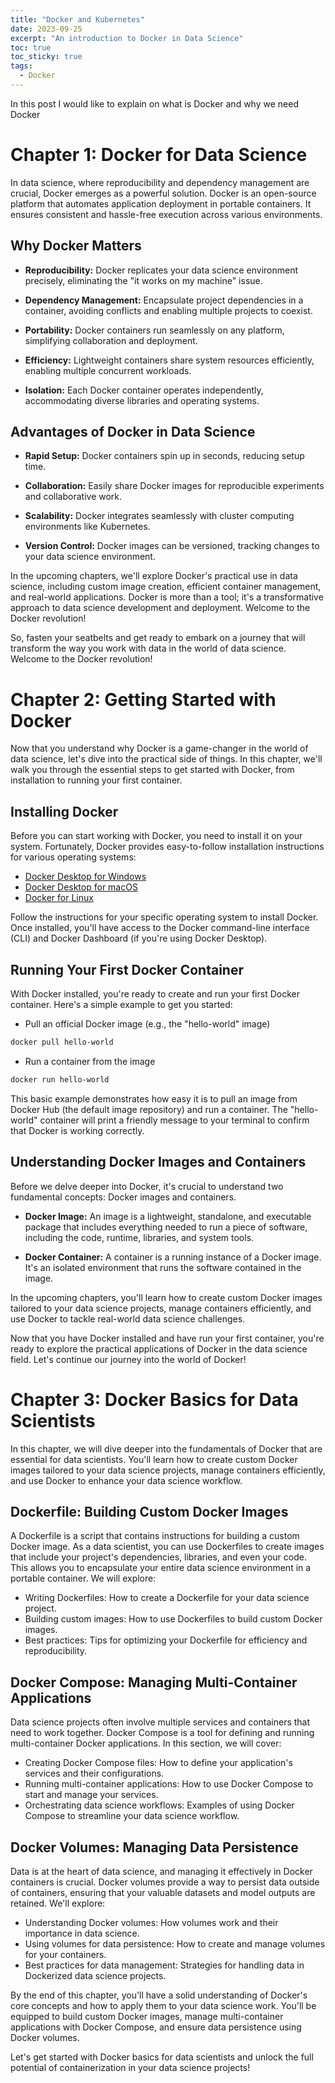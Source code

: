 ```yaml
---
title: "Docker and Kubernetes"
date: 2023-09-25
excerpt: "An introduction to Docker in Data Science"
toc: true
toc_sticky: true
tags:
  - Docker
---
```


In this post I would like to explain on what is Docker and why we need Docker

# Chapter 1: Docker for Data Science

In data science, where reproducibility and dependency management are crucial, Docker emerges as a powerful solution. Docker is an open-source platform that automates application deployment in portable containers. It ensures consistent and hassle-free execution across various environments.

## Why Docker Matters

- **Reproducibility:** Docker replicates your data science environment precisely, eliminating the "it works on my machine" issue.

- **Dependency Management:** Encapsulate project dependencies in a container, avoiding conflicts and enabling multiple projects to coexist.

- **Portability:** Docker containers run seamlessly on any platform, simplifying collaboration and deployment.

- **Efficiency:** Lightweight containers share system resources efficiently, enabling multiple concurrent workloads.

- **Isolation:** Each Docker container operates independently, accommodating diverse libraries and operating systems.

## Advantages of Docker in Data Science

- **Rapid Setup:** Docker containers spin up in seconds, reducing setup time.

- **Collaboration:** Easily share Docker images for reproducible experiments and collaborative work.

- **Scalability:** Docker integrates seamlessly with cluster computing environments like Kubernetes.

- **Version Control:** Docker images can be versioned, tracking changes to your data science environment.

In the upcoming chapters, we'll explore Docker's practical use in data science, including custom image creation, efficient container management, and real-world applications. Docker is more than a tool; it's a transformative approach to data science development and deployment. Welcome to the Docker revolution!

So, fasten your seatbelts and get ready to embark on a journey that will transform the way you work with data in the world of data science. Welcome to the Docker revolution!

# Chapter 2: Getting Started with Docker

Now that you understand why Docker is a game-changer in the world of data science, let's dive into the practical side of things. In this chapter, we'll walk you through the essential steps to get started with Docker, from installation to running your first container.

## Installing Docker

Before you can start working with Docker, you need to install it on your system. Fortunately, Docker provides easy-to-follow installation instructions for various operating systems:

- [Docker Desktop for Windows](https://docs.docker.com/desktop/install/windows-install/)
- [Docker Desktop for macOS](https://docs.docker.com/desktop/install/mac-install/)
- [Docker for Linux](https://docs.docker.com/engine/install/)

Follow the instructions for your specific operating system to install Docker. Once installed, you'll have access to the Docker command-line interface (CLI) and Docker Dashboard (if you're using Docker Desktop).

## Running Your First Docker Container

With Docker installed, you're ready to create and run your first Docker container. Here's a simple example to get you started:


- Pull an official Docker image (e.g., the "hello-world" image)
```bash
docker pull hello-world
```

- Run a container from the image
```bash
docker run hello-world
```

This basic example demonstrates how easy it is to pull an image from Docker Hub (the default image repository) and run a container. The "hello-world" container will print a friendly message to your terminal to confirm that Docker is working correctly.

## Understanding Docker Images and Containers

Before we delve deeper into Docker, it's crucial to understand two fundamental concepts: Docker images and containers.

- **Docker Image:** An image is a lightweight, standalone, and executable package that includes everything needed to run a piece of software, including the code, runtime, libraries, and system tools.

- **Docker Container:** A container is a running instance of a Docker image. It's an isolated environment that runs the software contained in the image.

In the upcoming chapters, you'll learn how to create custom Docker images tailored to your data science projects, manage containers efficiently, and use Docker to tackle real-world data science challenges.

Now that you have Docker installed and have run your first container, you're ready to explore the practical applications of Docker in the data science field. Let's continue our journey into the world of Docker!
# Chapter 3: Docker Basics for Data Scientists

In this chapter, we will dive deeper into the fundamentals of Docker that are essential for data scientists. You'll learn how to create custom Docker images tailored to your data science projects, manage containers efficiently, and use Docker to enhance your data science workflow.

## Dockerfile: Building Custom Docker Images

A Dockerfile is a script that contains instructions for building a custom Docker image. As a data scientist, you can use Dockerfiles to create images that include your project's dependencies, libraries, and even your code. This allows you to encapsulate your entire data science environment in a portable container. We will explore:

- Writing Dockerfiles: How to create a Dockerfile for your data science project.
- Building custom images: How to use Dockerfiles to build custom Docker images.
- Best practices: Tips for optimizing your Dockerfile for efficiency and reproducibility.

## Docker Compose: Managing Multi-Container Applications

Data science projects often involve multiple services and containers that need to work together. Docker Compose is a tool for defining and running multi-container Docker applications. In this section, we will cover:

- Creating Docker Compose files: How to define your application's services and their configurations.
- Running multi-container applications: How to use Docker Compose to start and manage your services.
- Orchestrating data science workflows: Examples of using Docker Compose to streamline your data science workflow.

## Docker Volumes: Managing Data Persistence

Data is at the heart of data science, and managing it effectively in Docker containers is crucial. Docker volumes provide a way to persist data outside of containers, ensuring that your valuable datasets and model outputs are retained. We'll explore:

- Understanding Docker volumes: How volumes work and their importance in data science.
- Using volumes for data persistence: How to create and manage volumes for your containers.
- Best practices for data management: Strategies for handling data in Dockerized data science projects.

By the end of this chapter, you'll have a solid understanding of Docker's core concepts and how to apply them to your data science work. You'll be equipped to build custom Docker images, manage multi-container applications with Docker Compose, and ensure data persistence using Docker volumes.

Let's get started with Docker basics for data scientists and unlock the full potential of containerization in your data science projects!
